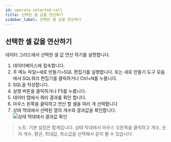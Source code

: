 ```yaml
---
id: operate-selected-cell
title: 선택한 셀 값을 연산하기
sidebar_label: 선택한 셀 값을 연산하기
---
```


## 선택한 셀 값을 연산하기

데이터 그리드에서 선택한 셀 값 연산 하기를 설명합니다.

1. 데이터베이스에 접속합니다.
2. 주 메뉴 파일>새로 만들기>SQL 편집기를 실행합니다. 또는 새로 만들기 도구 모음에서 SQL쿼리 편집기를 클릭하거나 Ctrl+N를 누릅니다.
3. SQL을 작성합니다.
4. 실행 버튼을 클릭하거나 F5를 누릅니다.
5. 데이터 탭에서 쿼리 결과를 확인 합니다.
6. 마우스 왼쪽을 클릭하고 연산 할 셀을 여러 개 선택합니다
7. 상태 막대에서 선택된 열의 개수와 결과값을 확인합니다.
![상태 막대에서 결과값 확인](https://s3.ap-northeast-2.amazonaws.com/sqlgate-manual-content/76BE39287E1FD0A32FC99D439C0AA157.jpg)

> 노트: 기본 설정은 합계입니다. 상태 막대에서 마우스 오른쪽을 클릭하고 개수, 숫자 개수, 평균, 최대값, 최소값을 선택해서 같이 볼 수 있습니다.

